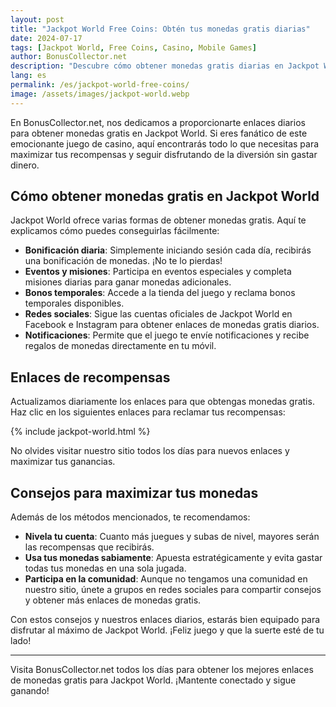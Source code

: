```yaml
---
layout: post
title: "Jackpot World Free Coins: Obtén tus monedas gratis diarias"
date: 2024-07-17
tags: [Jackpot World, Free Coins, Casino, Mobile Games]
author: BonusCollector.net
description: "Descubre cómo obtener monedas gratis diarias en Jackpot World y disfruta de tus juegos de casino favoritos sin costo alguno."
lang: es
permalink: /es/jackpot-world-free-coins/
image: /assets/images/jackpot-world.webp
---
```


En BonusCollector.net, nos dedicamos a proporcionarte enlaces diarios para obtener monedas gratis en Jackpot World. Si eres fanático de este emocionante juego de casino, aquí encontrarás todo lo que necesitas para maximizar tus recompensas y seguir disfrutando de la diversión sin gastar dinero.

## Cómo obtener monedas gratis en Jackpot World

Jackpot World ofrece varias formas de obtener monedas gratis. Aquí te explicamos cómo puedes conseguirlas fácilmente:

- **Bonificación diaria**: Simplemente iniciando sesión cada día, recibirás una bonificación de monedas. ¡No te lo pierdas!
- **Eventos y misiones**: Participa en eventos especiales y completa misiones diarias para ganar monedas adicionales.
- **Bonos temporales**: Accede a la tienda del juego y reclama bonos temporales disponibles.
- **Redes sociales**: Sigue las cuentas oficiales de Jackpot World en Facebook e Instagram para obtener enlaces de monedas gratis diarios.
- **Notificaciones**: Permite que el juego te envíe notificaciones y recibe regalos de monedas directamente en tu móvil.

## Enlaces de recompensas

Actualizamos diariamente los enlaces para que obtengas monedas gratis. Haz clic en los siguientes enlaces para reclamar tus recompensas:

{% include jackpot-world.html %}

No olvides visitar nuestro sitio todos los días para nuevos enlaces y maximizar tus ganancias.

## Consejos para maximizar tus monedas

Además de los métodos mencionados, te recomendamos:

- **Nivela tu cuenta**: Cuanto más juegues y subas de nivel, mayores serán las recompensas que recibirás.
- **Usa tus monedas sabiamente**: Apuesta estratégicamente y evita gastar todas tus monedas en una sola jugada.
- **Participa en la comunidad**: Aunque no tengamos una comunidad en nuestro sitio, únete a grupos en redes sociales para compartir consejos y obtener más enlaces de monedas gratis.

Con estos consejos y nuestros enlaces diarios, estarás bien equipado para disfrutar al máximo de Jackpot World. ¡Feliz juego y que la suerte esté de tu lado!

---

Visita BonusCollector.net todos los días para obtener los mejores enlaces de monedas gratis para Jackpot World. ¡Mantente conectado y sigue ganando!